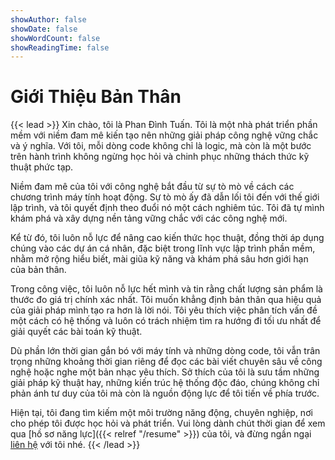 ```yaml
---
showAuthor: false
showDate: false
showWordCount: false
showReadingTime: false
---
```

# Giới Thiệu Bản Thân
{{< lead >}}
Xin chào, tôi là Phan Đình Tuấn. Tôi là một nhà phát triển phần mềm với niềm đam mê kiến tạo nên những giải pháp công nghệ vững chắc và ý nghĩa. Với tôi, mỗi dòng code không chỉ là logic, mà còn là một bước trên hành trình không ngừng học hỏi và chinh phục những thách thức kỹ thuật phức tạp.

Niềm đam mê của tôi với công nghệ bắt đầu từ sự tò mò về cách các chương trình máy tính hoạt động. Sự tò mò ấy đã dẫn lối tôi đến với thế giới lập trình, và tôi quyết định theo đuổi nó một cách nghiêm túc. Tôi đã tự mình khám phá và xây dựng nền tảng vững chắc với các công nghệ mới.

Kể từ đó, tôi luôn nỗ lực để nâng cao kiến thức học thuật, đồng thời áp dụng chúng vào các dự án cá nhân, đặc biệt trong lĩnh vực lập trình phần mềm, nhằm mở rộng hiểu biết, mài giũa kỹ năng và khám phá sâu hơn giới hạn của bản thân.

Trong công việc, tôi luôn nỗ lực hết mình và tin rằng chất lượng sản phẩm là thước đo giá trị chính xác nhất. Tôi muốn khẳng định bản thân qua hiệu quả của giải pháp mình tạo ra hơn là lời nói. Tôi yêu thích việc phân tích vấn đề một cách có hệ thống và luôn có trách nhiệm tìm ra hướng đi tối ưu nhất để giải quyết các bài toán kỹ thuật.

Dù phần lớn thời gian gắn bó với máy tính và những dòng code, tôi vẫn trân trọng những khoảng thời gian riêng để đọc các bài viết chuyên sâu về công nghệ hoặc nghe một bản nhạc yêu thích. Sở thích của tôi là sưu tầm những giải pháp kỹ thuật hay, những kiến trúc hệ thống độc đáo, chúng không chỉ phản ánh tư duy của tôi mà còn là nguồn động lực để tôi tiến về phía trước.

Hiện tại, tôi đang tìm kiếm một môi trường năng động, chuyên nghiệp, nơi cho phép tôi được học hỏi và phát triển. Vui lòng dành chút thời gian để xem qua [hồ sơ năng lực]({{< relref "/resume" >}}) của tôi, và đừng ngần ngại [liên hệ](LINK_DEN_TRANG_LIEN_HE) với tôi nhé.
{{< /lead >}}